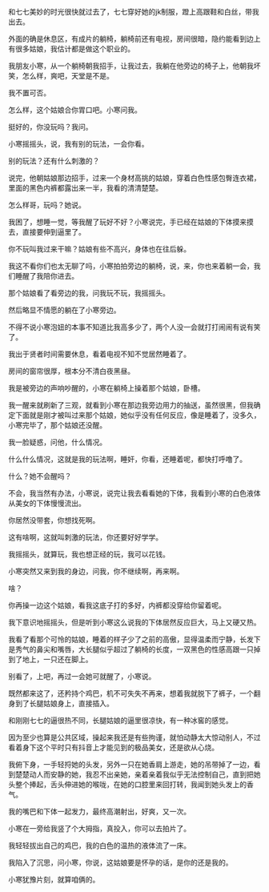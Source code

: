 和七七美妙的时光很快就过去了，七七穿好她的jk制服，蹬上高跟鞋和白丝，带我出去。

外面的确是休息区，有成片的躺椅，躺椅前还有电视，房间很暗，隐约能看到边上有很多姑娘，我估计都是做这个职业的。

我朋友小寒，从一个躺椅朝我招手，让我过去，我躺在他旁边的椅子上，他朝我坏笑，怎么样，爽吧，天堂是不是。

我不置可否。

怎么样，这个姑娘合你胃口吧。小寒问我。

挺好的，你没玩吗？我问。

小寒摇摇头，说，我有别的玩法，一会你看。

别的玩法？还有什么刺激的？

说完，他朝姑娘那边招手，过来一个身材高挑的姑娘，穿着白色性感包臀连衣裙，里面的黑色内裤都露出来一半，我看的清清楚楚。

怎么样哥，玩吗？她说。

我困了，想睡一觉，等我醒了玩好不好？小寒说完，手已经在姑娘的下体摸来摸去，直接要伸到逼里了。

你不玩叫我过来干嘛？姑娘有些不高兴，身体也在往后躲。

我这不看你们也太无聊了吗，小寒拍拍旁边的躺椅，说，来，你也来着躺一会，我们睡醒了我陪你进去。

那个姑娘看了看旁边的我，问我玩不玩，我摇摇头。

然后略显不情愿的躺在了小寒旁边。

不得不说小寒泡妞的本事不知道比我高多少了，两个人没一会就打打闹闹有说有笑了。

我出于贤者时间需要休息，看着电视不知不觉居然睡着了。

房间的窗帘很厚，根本分不清白夜黑昼。

我是被旁边的声响吵醒的，小寒在躺椅上操着那个姑娘，卧槽。

我一醒来就刷新了三观，就看到小寒在那边我旁边用力的抽送，虽然很黑，但我确定下面就是刚才被叫过来那个姑娘，她似乎没有任何反应，像是睡着了，没多久，小寒完毕了，那个姑娘还没醒。

我一脸疑惑，问他，什么情况。

什么什么情况，这就是我的玩法啊，睡奸，你看，还睡着呢，都快打呼噜了。

什么？她不会醒吗？

不会，我当然有办法，小寒说，说完让我去看看她的下体，我看到小寒的白色液体从美女的下体慢慢流出。

你居然没带套，你想找死啊。

这有啥啊，这就叫刺激的玩法，你还要好好学学。

我摇摇头，就算玩，我也想正经的玩，我可以花钱。

小寒突然又来到我的身边，问我，你不继续啊，再来啊。

啥？

你再操一边这个姑娘，看我这底子打的多好，内裤都没穿给你留着呢。

我下意识地摇摇头，但是听到小寒这么说我的下体居然反应巨大，马上又硬又热。

我看了看那个可怜的姑娘，睡着的样子少了之前的高傲，显得温柔而宁静，长发下是秀气的鼻尖和嘴唇，大长腿似乎超过了躺椅的长度，一双黑色的性感高跟一只掉到了地上，一只还在脚上。

别看了，上吧，再过一会她可就醒了，小寒说。

既然都来这了，还矜持个鸡巴，机不可失失不再来，想着我就脱下了裤子，一个翻身到了长腿姑娘身上，直接插入。

和刚刚七七的逼很热不同，长腿姑娘的逼里很凉快，有一种冰窖的感觉。

因为至少也算是公共区域，操起来我还是有些拘谨，就怕动静太大惊动别人，不过看着身下这个平时只有抖音上才能见到的极品美女，还是欲从心烧。

我俯下身，一手轻捋她的头发，另外一只在她香肩上游走，她的吊带掉了一边，看到楚楚动人而安静的她，我忍不出亲她，亲着亲着我似乎无法控制自己，直到把她头整个捧起，舌头伸进她的喉咙，在她的口腔里来回打转，我闻到她头发上的香气。

我的嘴巴和下体一起发力，最终高潮射出，好爽，又一次。

小寒在一旁给我竖了个大拇指，真投入，你可以去拍片了。

我轻轻拔出自己的鸡巴，我的白色的温热的液体流了一床。

我陷入了沉思，问小寒，你说，这姑娘要是怀孕的话，是你的还是我的。

小寒犹豫片刻，就算咱俩的。
